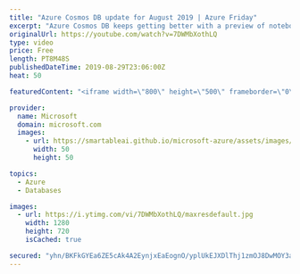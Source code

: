 ```yaml
---
title: "Azure Cosmos DB update for August 2019 | Azure Friday"
excerpt: "Azure Cosmos DB keeps getting better with a preview of notebook support, we've got Apache Spark, great new optimizations in queries, and idiomatic SDKs now on v3. Kirill Gavrylyuk is back once again with all the updates.'  00:46 Jupyter Notebooks and Apache Spark 03:21 Standalone Data Explorer with AD"
originalUrl: https://youtube.com/watch?v=7DWMbXothLQ
type: video
price: Free
length: PT8M48S
publishedDateTime: 2019-08-29T23:06:00Z
heat: 50

featuredContent: "<iframe width=\"800\" height=\"500\" frameborder=\"0\" src=\"https://www.youtube.com/embed/7DWMbXothLQ\" allow=\"accelerometer; autoplay; encrypted-media; gyroscope; picture-in-picture\" allowfullscreen></iframe>"

provider:
  name: Microsoft
  domain: microsoft.com
  images:
    - url: https://smartableai.github.io/microsoft-azure/assets/images/organizations/microsoft.com-50x50.jpg
      width: 50
      height: 50

topics:
  - Azure
  - Databases

images:
  - url: https://i.ytimg.com/vi/7DWMbXothLQ/maxresdefault.jpg
    width: 1280
    height: 720
    isCached: true

secured: "yhn/BKFkGYEa6ZE5cAk4A2EynjxEaEognO/yplUkEJXDlThj1zmOJ8DwMOY3aFDWRhgA4FNpVqi4qJ6/7IS53HdtyEOWsKsRLrIpYUCEZ9ZJSuztCwjbr6FcdiG40Qz4KBYhZ04byIuo4smymp3d2AFh7xXOX86VjNN0OQ3mfqNR0BBQoLuyA3ULNZYxnMmsDFn0gmZIWK39bfHThQ33uUN8kIlLznQCUMMk4sDCPGY8C+SWvtsxJDNLJKb2aXTiDn48KBwcmhK0ycZXctMq8stiBYIEcaGU6PC+81rT+3oVBE1YJORNdyqJFBNW1A5Xg0V3aK5G3H1QnDdiB+SdhiLwP8YBqZiH/2Jo6oezm2960qFZqFj3JU+f4snH12vFiYHRybK7DAJPZ0gOJd4PyUDEtJh4OBcLjJF+Z/zyEkE=;YDIffknZY2C1vm8dLeQoVw=="
---
```


